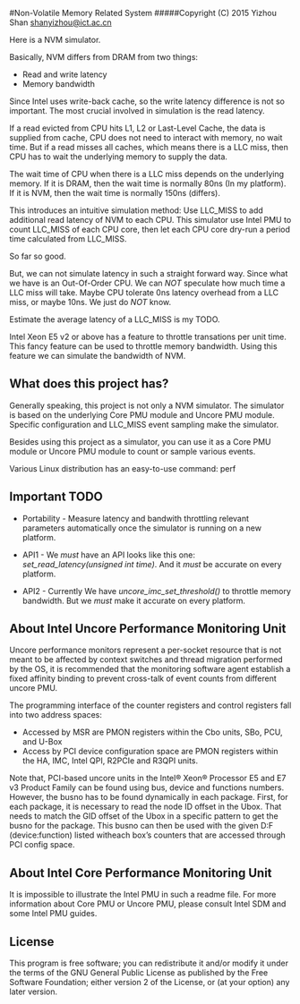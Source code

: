 #Non-Volatile Memory Related System
#####Copyright (C) 2015 Yizhou Shan <shanyizhou@ict.ac.cn>

Here is a NVM simulator.

Basically, NVM differs from DRAM from two things:
 - Read and write latency
 - Memory bandwidth

Since Intel uses write-back cache, so the write latency difference is not so
important. The most crucial involved in simulation is the read latency.

If a read evicted from CPU hits L1, L2 or Last-Level Cache, the data is supplied
from cache, CPU does not need to interact with memory, no wait time.
But if a read misses all caches, which means there is a LLC miss, then CPU has
to wait the underlying memory to supply the data.

The wait time of CPU when there is a LLC miss depends on the underlying memory.
If it is DRAM, then the wait time is normally 80ns (In my platform). If it is NVM,
then the wait time is normally 150ns (differs).

This introduces an intuitive simulation method: Use LLC_MISS to add additional
read latency of NVM to each CPU. This simulator use Intel PMU to count LLC_MISS
of each CPU core, then let each CPU core dry-run a period time calculated from
LLC_MISS.

So far so good.

But, we can not simulate latency in such a straight forward way. Since what
we have is an Out-Of-Order CPU. We can *NOT* speculate how much time a LLC miss
will take. Maybe CPU tolerate 0ns latency overhead from a LLC miss, or maybe 10ns.
We just do *NOT* know.

Estimate the average latency of a LLC_MISS is my TODO.

Intel Xeon E5 v2 or above has a feature to throttle transations per unit time.
This fancy feature can be used to throttle memory bandwidth. Using this feature
we can simulate the bandwidth of NVM.

## What does this project has?

Generally speaking, this project is not only a NVM simulator. The simulator is based
on the underlying Core PMU module and Uncore PMU module. Specific configuration
and LLC_MISS event sampling make the simulator.

Besides using this project as a simulator, you can use it as a Core PMU module or
Uncore PMU module to count or sample various events.

Various Linux distribution has an easy-to-use command: perf

## Important TODO

- Portability	-	Measure latency and bandwith throttling relevant parameters
			automatically once the simulator is running on a new platform.

- API1		-	We *must* have an API looks like this one:
			*set_read_latency(unsigned int time)*.
			And it *must* be accurate on every platform.

- API2		-	Currently We have *uncore_imc_set_threshold()* to throttle
			memory bandwidth. But we *must* make it accurate on every platform.

## About Intel Uncore Performance Monitoring Unit

Uncore performance monitors represent a per-socket resource that is not meant
to be affected by context switches and thread migration performed by the OS,
it is recommended that the monitoring software agent establish a fixed affinity
binding to prevent cross-talk of event counts from different uncore PMU.

The programming interface of the counter registers and control registers fall
into two address spaces:
 - Accessed by MSR are PMON registers within the Cbo units, SBo, PCU, and U-Box
 - Access by PCI device configuration space are PMON registers within the HA,
   IMC, Intel QPI, R2PCIe and R3QPI units.

Note that, PCI-based uncore units in the Intel® Xeon® Processor E5 and E7 v3
Product Family can be found using bus, device and functions numbers. However,
the busno has to be found dynamically in each package. First, for each package,
it is necessary to read the node ID offset in the Ubox. That needs to match
the GID offset of the Ubox in a specific pattern to get the busno for the
package. This busno can then be used with the given D:F (device:function)
listed witheach box’s counters that are accessed through PCI config space.

## About Intel Core Performance Monitoring Unit

It is impossible to illustrate the Intel PMU in such a readme file. For more
information about Core PMU or Uncore PMU, please consult Intel SDM and some
Intel PMU guides.

## License

This program is free software; you can redistribute it and/or modify
it under the terms of the GNU General Public License as published by
the Free Software Foundation; either version 2 of the License, or
(at your option) any later version.
